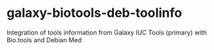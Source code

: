 # galaxy-biotools-deb-toolinfo
Integration of tools information from Galaxy IUC Tools (primary) with Bio.tools and Debian Med
